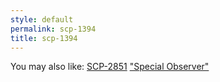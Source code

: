 ```yaml
---
style: default
permalink: scp-1394
title: scp-1394
---
```

You may also like:
[SCP-2851](http://scp-wiki.net/scp-2851)
["Special Observer"](http://scp-wiki.net/goc-tale-sequence-special-observer)